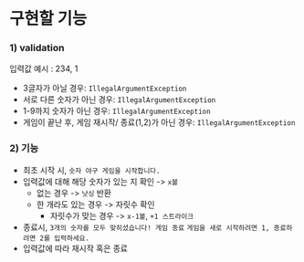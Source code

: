 # 구현할 기능 

### 1) validation
입력값 예시 : 234, 1
- 3글자가 아닐 경우: `IllegalArgumentException`
- 서로 다른 숫자가 아닌 경우: `IllegalArgumentException`
- 1-9까지 숫자가 아닌 경우: `IllegalArgumentException`
- 게임이 끝난 후, 게임 재시작/ 종료(1,2)가 아닌 경우: `IllegalArgumentException`

### 2) 기능
- 최초 시작 시, `숫자 야구 게임을 시작합니다.`
- 입력값에 대해 해당 숫자가 있는 지 확인 -> `x볼`
  - 없는 경우 -> `낫싱` 반환
  - 한 개라도 있는 경우 -> 자릿수 확인
    - 자릿수가 맞는 경우 -> `x-1볼`, `+1 스트라이크`
- 종료시, `3개의 숫자를 모두 맞히셨습니다! 게임 종료` `게임을 새로 시작하려면 1, 종료하려면 2를 입력하세요.`
- 입력값에 따라 재시작 혹은 종료
